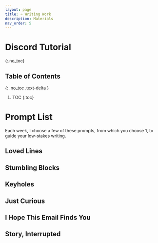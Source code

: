 ```yaml
---
layout: page
title: ✍️ Writing Work
description: Materials
nav_order: 5
---
```

    
# Discord Tutorial 
{:.no_toc}

## Table of Contents
{: .no_toc .text-delta }

1. TOC
{:toc}


# Prompt List

Each week, I choose a few of these prompts, from which you choose 1, to guide your low-stakes writing. 

## Loved Lines


## Stumbling Blocks


## Keyholes



## Just Curious


## I Hope This Email Finds You


## Story, Interrupted 